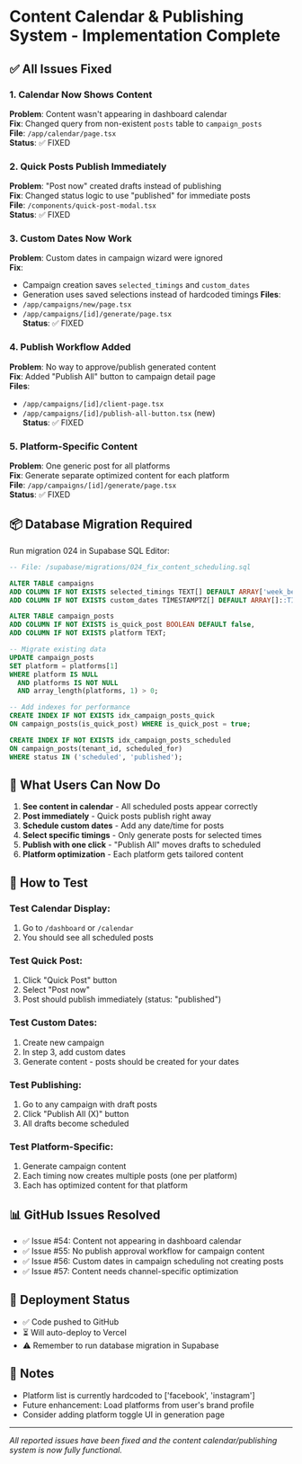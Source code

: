 # Content Calendar & Publishing System - Implementation Complete

## ✅ All Issues Fixed

### 1. Calendar Now Shows Content
**Problem**: Content wasn't appearing in dashboard calendar  
**Fix**: Changed query from non-existent `posts` table to `campaign_posts`  
**File**: `/app/calendar/page.tsx`  
**Status**: ✅ FIXED  

### 2. Quick Posts Publish Immediately  
**Problem**: "Post now" created drafts instead of publishing  
**Fix**: Changed status logic to use "published" for immediate posts  
**File**: `/components/quick-post-modal.tsx`  
**Status**: ✅ FIXED  

### 3. Custom Dates Now Work
**Problem**: Custom dates in campaign wizard were ignored  
**Fix**: 
- Campaign creation saves `selected_timings` and `custom_dates`
- Generation uses saved selections instead of hardcoded timings
**Files**: 
- `/app/campaigns/new/page.tsx`
- `/app/campaigns/[id]/generate/page.tsx`  
**Status**: ✅ FIXED  

### 4. Publish Workflow Added
**Problem**: No way to approve/publish generated content  
**Fix**: Added "Publish All" button to campaign detail page  
**Files**: 
- `/app/campaigns/[id]/client-page.tsx`
- `/app/campaigns/[id]/publish-all-button.tsx` (new)  
**Status**: ✅ FIXED  

### 5. Platform-Specific Content
**Problem**: One generic post for all platforms  
**Fix**: Generate separate optimized content for each platform  
**File**: `/app/campaigns/[id]/generate/page.tsx`  
**Status**: ✅ FIXED  

## 📦 Database Migration Required

Run migration 024 in Supabase SQL Editor:

```sql
-- File: /supabase/migrations/024_fix_content_scheduling.sql

ALTER TABLE campaigns 
ADD COLUMN IF NOT EXISTS selected_timings TEXT[] DEFAULT ARRAY['week_before', 'day_before', 'day_of']::TEXT[],
ADD COLUMN IF NOT EXISTS custom_dates TIMESTAMPTZ[] DEFAULT ARRAY[]::TIMESTAMPTZ[];

ALTER TABLE campaign_posts 
ADD COLUMN IF NOT EXISTS is_quick_post BOOLEAN DEFAULT false,
ADD COLUMN IF NOT EXISTS platform TEXT;

-- Migrate existing data
UPDATE campaign_posts 
SET platform = platforms[1] 
WHERE platform IS NULL 
  AND platforms IS NOT NULL 
  AND array_length(platforms, 1) > 0;

-- Add indexes for performance
CREATE INDEX IF NOT EXISTS idx_campaign_posts_quick 
ON campaign_posts(is_quick_post) WHERE is_quick_post = true;

CREATE INDEX IF NOT EXISTS idx_campaign_posts_scheduled 
ON campaign_posts(tenant_id, scheduled_for) 
WHERE status IN ('scheduled', 'published');
```

## 🎯 What Users Can Now Do

1. **See content in calendar** - All scheduled posts appear correctly
2. **Post immediately** - Quick posts publish right away
3. **Schedule custom dates** - Add any date/time for posts
4. **Select specific timings** - Only generate posts for selected times
5. **Publish with one click** - "Publish All" moves drafts to scheduled
6. **Platform optimization** - Each platform gets tailored content

## 🚀 How to Test

### Test Calendar Display:
1. Go to `/dashboard` or `/calendar`
2. You should see all scheduled posts

### Test Quick Post:
1. Click "Quick Post" button
2. Select "Post now"
3. Post should publish immediately (status: "published")

### Test Custom Dates:
1. Create new campaign
2. In step 3, add custom dates
3. Generate content - posts should be created for your dates

### Test Publishing:
1. Go to any campaign with draft posts
2. Click "Publish All (X)" button
3. All drafts become scheduled

### Test Platform-Specific:
1. Generate campaign content
2. Each timing now creates multiple posts (one per platform)
3. Each has optimized content for that platform

## 📊 GitHub Issues Resolved

- ✅ Issue #54: Content not appearing in dashboard calendar
- ✅ Issue #55: No publish approval workflow for campaign content  
- ✅ Issue #56: Custom dates in campaign scheduling not creating posts
- ✅ Issue #57: Content needs channel-specific optimization

## 🔄 Deployment Status

- ✅ Code pushed to GitHub
- ⏳ Will auto-deploy to Vercel
- ⚠️ Remember to run database migration in Supabase

## 📝 Notes

- Platform list is currently hardcoded to ['facebook', 'instagram']
- Future enhancement: Load platforms from user's brand profile
- Consider adding platform toggle UI in generation page

---

*All reported issues have been fixed and the content calendar/publishing system is now fully functional.*
